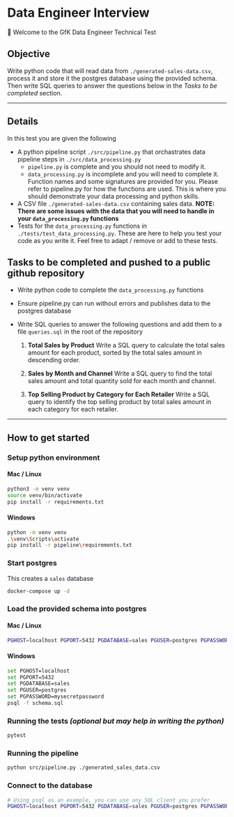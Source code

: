 # Data Engineer Interview

👋 Welcome to the GfK Data Engineer Technical Test

## Objective
Write python code that will read data from `./generated-sales-data.csv`, process it and store it the postgres database using the provided schema. Then write SQL queries to answer the questions below in the *Tasks to be completed* section.

----
## Details
In this test you are given the following
- A python pipeline script `./src/pipeline.py` that orchastrates data pipeline steps in `./src/data_processing.py`
    - `pipeline.py` is complete and you should not need to modify it.
    - `data_processing.py` is incomplete and you will need to complete it. Function names and some signatures are provided for you. Please refer to pipeline.py for how the functions are used. This is where you should demonstrate your data processing and python skills.
- A CSV file `./generated-sales-data.csv` containing sales data. **NOTE: There are some issues with the data that you will need to handle in your `data_processing.py` functions**
- Tests for the `data_processing.py` functions in `./tests/test_data_processing.py`. These are here to help you test your code as you write it. Feel free to adapt / remove or add to these tests.


## Tasks to be completed and pushed to a public github repository
- Write python code to complete the `data_processing.py` functions
- Ensure pipeline.py can run without errors and publishes data to the postgres database
- Write SQL queries to answer the following questions and add them to a file `queries.sql` in the root of the repository

    1) **Total Sales by Product**
    Write a SQL query to calculate the total sales amount for each product, sorted by the total sales amount in descending order.

    2) **Sales by Month and Channel** 
    Write a SQL query to find the total sales amount and total quantity sold for each month and channel.

    3) **Top Selling Product by Category for Each Retailer**
    Write a SQL query to identify the top selling product by total sales amount in each category for each retailer.

---
## How to get started

### Setup python environment
#### Mac / Linux
```bash
python3 -m venv venv
source venv/bin/activate
pip install -r requirements.txt
```
#### Windows
```bash
python -m venv venv
.\venv\Scripts\activate
pip install -r pipeline\requirements.txt
```

### Start postgres
This creates a `sales` database
```bash
docker-compose up -d
```

### Load the provided schema into postgres
#### Mac / Linux
```bash
PGHOST=localhost PGPORT=5432 PGDATABASE=sales PGUSER=postgres PGPASSWORD=mysecretpassword psql -f schema.sql
```

#### Windows
```bash
set PGHOST=localhost
set PGPORT=5432
set PGDATABASE=sales
set PGUSER=postgres
set PGPASSWORD=mysecretpassword
psql -f schema.sql
```

### Running the tests *(optional but may help in writing the python)*
```bash
pytest
```

### Running the pipeline
```bash
python src/pipeline.py ./generated_sales_data.csv
```

### Connect to the database
```bash
# Using psql as an example, you can use any SQL client you prefer
PGHOST=localhost PGPORT=5432 PGDATABASE=sales PGUSER=postgres PGPASSWORD=mysecretpassword psql
```
